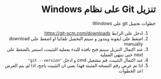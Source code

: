 <div dir="rtl">


# تنزيل Git على نظام Windows

خطوات تحميل git على Windows:

1. ادخل على الرابط https://git-scm.com/downloads
2. اضغط على ايقونة ويندوز و سيتم التحميل تلقائيا او اضغط على download manually
3. عند اكتمال التنزيل سيتم فتح نافذة للبدء بعملية التثبيت، استمر بالضغط على next حتى تنتهي العملية
4. عند اكتمال التثبيت، قم بتشغيل cmd و ادخل `"git --version"`
5. اذا تم عرض رقم النسخة المثبتة فهذا يعني ان التثبيت ناجح، اذا لم يتم العرض اعد الخطوات

</div>
